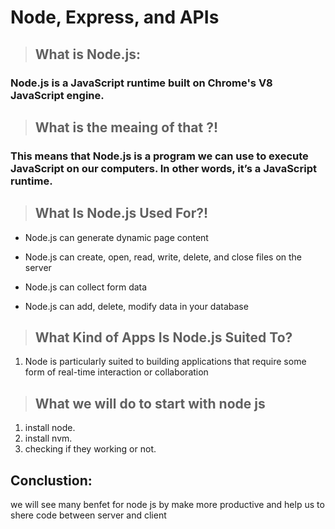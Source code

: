 # Node, Express, and APIs

> ## What is Node.js:
### Node.js is a JavaScript runtime built on Chrome's V8 JavaScript engine.

> ## What is the meaing of that ?!
### This means that Node.js is a program we can use to execute JavaScript on our computers. In other words, it’s a JavaScript runtime.
> ## What Is Node.js Used For?!

* Node.js can generate dynamic page content

* Node.js can create, open, read, write, delete, and close files on the server

* Node.js can collect form data

* Node.js can add, delete, modify data in your database

> ## What Kind of Apps Is Node.js Suited To?

1. Node is particularly suited to building applications that require some form of real-time interaction or collaboration 

> ## What we will do to start with node js
1. install node.
2. install nvm.
3. checking if they working or not.


## Conclustion:
we will see many benfet for node js by make more productive and help us to shere code between server and client 